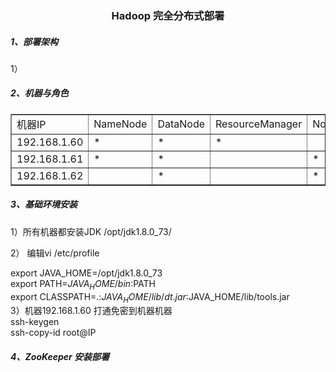<div align="center"> <h3>Hadoop 完全分布式部署</h3></div>

<h5>1、部署架构</h5>

1）

<h5>2、机器与角色</h5>



<table border="1">
<tr>
<td>机器IP</td>
<td>NameNode</td>
<td>DataNode</td>
<td>ResourceManager</td>
<td>NodeManager</td>
<td>ZooKeeper</td>
<td>JN</td>
</tr>
<tr>
<td>192.168.1.60</td>
<td>*</td>
<td>*</td>
<td>*</td>
<td></td>
<td>*</td>
<td></td>
</tr>
<tr>
<td>192.168.1.61</td>
<td>*</td>
<td>*</td>
<td></td>
<td>*</td>
<td>*</td>
<td>*</td>
</tr>
<tr>
<td>192.168.1.62</td>
<td></td>
<td>*</td>
<td></td>
<td>*</td>
<td>*</td>
<td>*</td>
</tr>
</table>


<h5>3、基础环境安装</h5>
1）所有机器都安装JDK /opt/jdk1.8.0_73/

2） 编辑vi /etc/profile

export JAVA_HOME=/opt/jdk1.8.0_73<br>
export PATH=$JAVA_HOME/bin:$PATH<br>
export CLASSPATH=.:$JAVA_HOME/lib/dt.jar:$JAVA_HOME/lib/tools.jar<br>
3）机器192.168.1.60  打通免密到机器机器<br>
ssh-keygen <br>
ssh-copy-id root@IP <br>


<h5>4、ZooKeeper 安装部署</h5>
 
